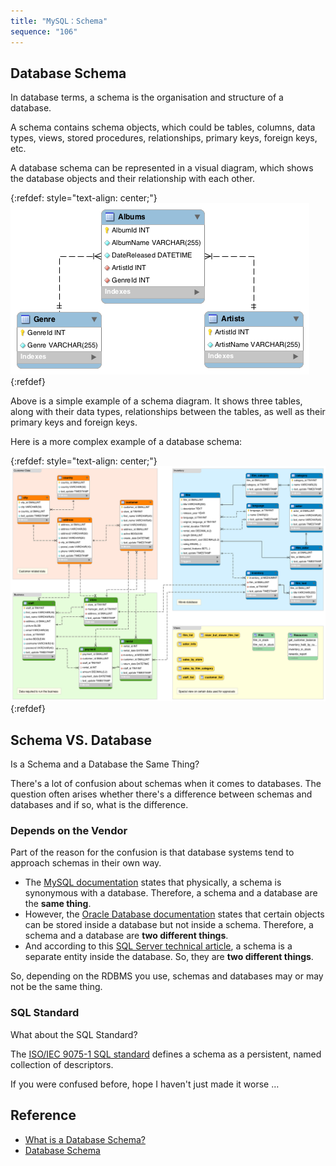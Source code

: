 ```yaml
---
title: "MySQL：Schema"
sequence: "106"
---
```


## Database Schema

In database terms, a schema is the organisation and structure of a database.

A schema contains schema objects,
which could be tables, columns, data types, views, stored procedures, relationships, primary keys, foreign keys, etc.

A database schema can be represented in a visual diagram,
which shows the database objects and their relationship with each other.

{:refdef: style="text-align: center;"}
![](/assets/images/db/mysql/mysql-schema-music-example.png)
{:refdef}

Above is a simple example of a schema diagram.
It shows three tables, along with their data types,
relationships between the tables, as well as their primary keys and foreign keys.

Here is a more complex example of a database schema:

{:refdef: style="text-align: center;"}
![](/assets/images/db/mysql/a-full-database-schema-diagram.png)
{:refdef}

## Schema VS. Database

Is a Schema and a Database the Same Thing?

There's a lot of confusion about schemas when it comes to databases.
The question often arises whether there's a difference between schemas and databases and if so, what is the difference.

### Depends on the Vendor

Part of the reason for the confusion is that database systems tend to approach schemas in their own way.

- The [MySQL documentation](https://dev.mysql.com/doc/refman/5.7/en/glossary.html#glos_schema) states that physically,
  a schema is synonymous with a database.
  Therefore, a schema and a database are the **same thing**.
- However, the [Oracle Database documentation](https://docs.oracle.com/database/121/SQLRF/sql_elements007.htm#SQLRF20003)
  states that certain objects can be stored inside a database but not inside a schema.
  Therefore, a schema and a database are **two different things**.
- And according to this [SQL Server technical article](https://technet.microsoft.com/en-us/library/dd283095(v=sql.100).aspx),
  a schema is a separate entity inside the database. So, they are **two different things**.

So, depending on the RDBMS you use, schemas and databases may or may not be the same thing.

### SQL Standard

What about the SQL Standard?

The [ISO/IEC 9075-1 SQL standard](http://www.iso.org/iso/iso_catalogue/catalogue_tc/catalogue_detail.htm?csnumber=53681)
defines a schema as a persistent, named collection of descriptors.

If you were confused before, hope I haven't just made it worse …

## Reference

- [What is a Database Schema?](https://database.guide/what-is-a-database-schema/)
- [Database Schema](https://www.ibm.com/cloud/learn/database-schema)

